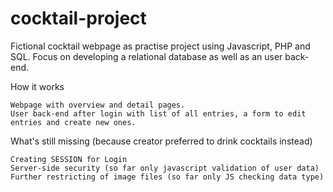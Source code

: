 # cocktail-project

Fictional cocktail webpage as practise project using Javascript, PHP and SQL. Focus on developing a relational database as well as an user back-end.

How it works

    Webpage with overview and detail pages.
    User back-end after login with list of all entries, a form to edit entries and create new ones.

What's still missing (because creator preferred to drink cocktails instead)

    Creating SESSION for Login
    Server-side security (so far only javascript validation of user data)
    Further restricting of image files (so far only JS checking data type)

